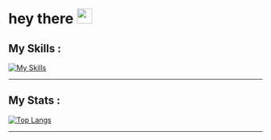 <h1>
        hey there
        <img src="https://media.giphy.com/media/hvRJCLFzcasrR4ia7z/giphy.gif" width="30px"/>
</h1>


## My Skills :

[![My Skills](https://skills.thijs.gg/icons?i=cpp,html,css,js,nodejs,python)](https://skills.thijs.gg)

---

## My Stats :

[![Top Langs](https://github-readme-stats.vercel.app/api/top-langs/?username=FelipeMalacarne&layout=compact&theme=vision-friendly-dark)](https://github.com/anuraghazra/github-readme-stats)

---

<!--
**FelipeMalacarne/FelipeMalacarne** is a ✨ _special_ ✨ repository because its `README.md` (this file) appears on your GitHub profile.

Here are some ideas to get you started:

- 🔭 I’m currently working on ...
- 🌱 I’m currently learning ...
- 👯 I’m looking to collaborate on ...
- 🤔 I’m looking for help with ...
- 💬 Ask me about ...
- 📫 How to reach me: ...
- 😄 Pronouns: ...
- ⚡ Fun fact: ...
-->
